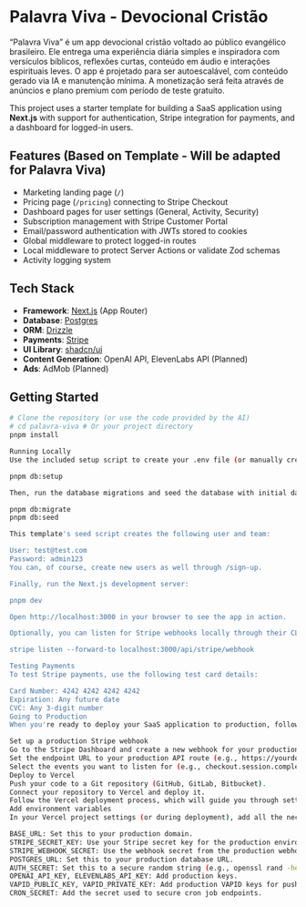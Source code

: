 # Palavra Viva - Devocional Cristão

“Palavra Viva” é um app devocional cristão voltado ao público evangélico brasileiro. Ele entrega uma experiência diária simples e inspiradora com versículos bíblicos, reflexões curtas, conteúdo em áudio e interações espirituais leves. O app é projetado para ser autoescalável, com conteúdo gerado via IA e manutenção mínima. A monetização será feita através de anúncios e plano premium com período de teste gratuito.

This project uses a starter template for building a SaaS application using **Next.js** with support for authentication, Stripe integration for payments, and a dashboard for logged-in users.

## Features (Based on Template - Will be adapted for Palavra Viva)

- Marketing landing page (`/`)
- Pricing page (`/pricing`) connecting to Stripe Checkout
- Dashboard pages for user settings (General, Activity, Security)
- Subscription management with Stripe Customer Portal
- Email/password authentication with JWTs stored to cookies
- Global middleware to protect logged-in routes
- Local middleware to protect Server Actions or validate Zod schemas
- Activity logging system

## Tech Stack

- **Framework**: [Next.js](https://nextjs.org/) (App Router)
- **Database**: [Postgres](https://www.postgresql.org/)
- **ORM**: [Drizzle](https://orm.drizzle.team/)
- **Payments**: [Stripe](https://stripe.com/)
- **UI Library**: [shadcn/ui](https://ui.shadcn.com/)
- **Content Generation**: OpenAI API, ElevenLabs API (Planned)
- **Ads**: AdMob (Planned)

## Getting Started

```bash
# Clone the repository (or use the code provided by the AI)
# cd palavra-viva # Or your project directory
pnpm install

Running Locally
Use the included setup script to create your .env file (or manually create one based on .env.example):

pnpm db:setup

Then, run the database migrations and seed the database with initial data (this seed script might be adapted for Palavra Viva):

pnpm db:migrate
pnpm db:seed

This template's seed script creates the following user and team:

User: test@test.com
Password: admin123
You can, of course, create new users as well through /sign-up.

Finally, run the Next.js development server:

pnpm dev

Open http://localhost:3000 in your browser to see the app in action.

Optionally, you can listen for Stripe webhooks locally through their CLI to handle subscription change events:

stripe listen --forward-to localhost:3000/api/stripe/webhook

Testing Payments
To test Stripe payments, use the following test card details:

Card Number: 4242 4242 4242 4242
Expiration: Any future date
CVC: Any 3-digit number
Going to Production
When you're ready to deploy your SaaS application to production, follow these steps:

Set up a production Stripe webhook
Go to the Stripe Dashboard and create a new webhook for your production environment.
Set the endpoint URL to your production API route (e.g., https://yourdomain.com/api/stripe/webhook).
Select the events you want to listen for (e.g., checkout.session.completed, customer.subscription.updated, customer.subscription.deleted).
Deploy to Vercel
Push your code to a Git repository (GitHub, GitLab, Bitbucket).
Connect your repository to Vercel and deploy it.
Follow the Vercel deployment process, which will guide you through setting up your project.
Add environment variables
In your Vercel project settings (or during deployment), add all the necessary environment variables defined in .env.example. Make sure to update the values for the production environment, including:

BASE_URL: Set this to your production domain.
STRIPE_SECRET_KEY: Use your Stripe secret key for the production environment.
STRIPE_WEBHOOK_SECRET: Use the webhook secret from the production webhook you created in step 1.
POSTGRES_URL: Set this to your production database URL.
AUTH_SECRET: Set this to a secure random string (e.g., openssl rand -hex 32).
OPENAI_API_KEY, ELEVENLABS_API_KEY: Add production keys.
VAPID_PUBLIC_KEY, VAPID_PRIVATE_KEY: Add production VAPID keys for push notifications.
CRON_SECRET: Add the secret used to secure cron job endpoints.